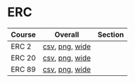 # ERC

| Course | Overall | Section |
| ------ | ------- | ------- |
| ERC 2 | [csv](https://github.com/UCSD-Historical-Enrollment-Data/2024Winter/blob/main/overall/ERC%202.csv), [png](https://raw.githubusercontent.com/UCSD-Historical-Enrollment-Data/2024Winter/main/plot_overall/ERC%202.png), [wide](https://raw.githubusercontent.com/UCSD-Historical-Enrollment-Data/2024Winter/main/plot_overall_wide/ERC%202.png) |  |
| ERC 20 | [csv](https://github.com/UCSD-Historical-Enrollment-Data/2024Winter/blob/main/overall/ERC%2020.csv), [png](https://raw.githubusercontent.com/UCSD-Historical-Enrollment-Data/2024Winter/main/plot_overall/ERC%2020.png), [wide](https://raw.githubusercontent.com/UCSD-Historical-Enrollment-Data/2024Winter/main/plot_overall_wide/ERC%2020.png) |  |
| ERC 89 | [csv](https://github.com/UCSD-Historical-Enrollment-Data/2024Winter/blob/main/overall/ERC%2089.csv), [png](https://raw.githubusercontent.com/UCSD-Historical-Enrollment-Data/2024Winter/main/plot_overall/ERC%2089.png), [wide](https://raw.githubusercontent.com/UCSD-Historical-Enrollment-Data/2024Winter/main/plot_overall_wide/ERC%2089.png) |  |
